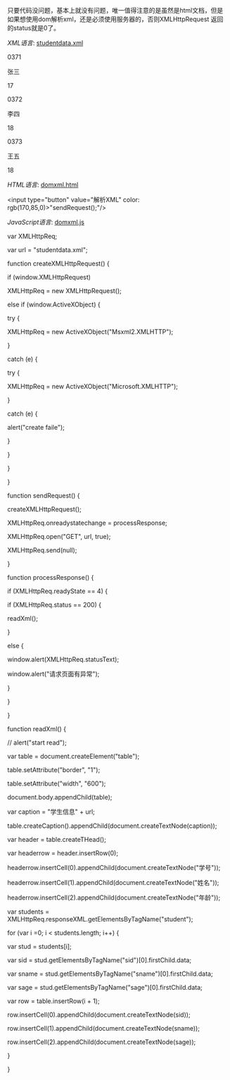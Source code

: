 

只要代码没问题，基本上就没有问题，唯一值得注意的是虽然是html文档，但是如果想使用dom解析xml，还是必须使用服务器的，否则XMLHttpRequest
返回的status就是0了。

_XML语言_: [studentdata.xml](http://www.fayaa.com/code/view//)

<?xml version="1.0" encoding="UTF-8"?>

<classmates>

<student>

<sid>0371</sid>

<sname>张三</sname>

<sage>17</sage></student><student>

<sid>0372</sid>

<sname>李四</sname>

<sage>18</sage></student><student>

<sid>0373</sid>

<sname>王五</sname>

<sage>18</sage></student></classmates>

_HTML语言_: [domxml.html](http://www.fayaa.com/code/view//)

<!DOCTYPE html PUBLIC "-//W3C//DTD HTML 4.01 Transitional//EN"
"http://www.w3.org/TR/html4/loose.dtd">

<html>

<head>

<meta http-equiv="Content-Type" content="text/html; charset=UTF-8">

<title>使用DOM解析XML</title>

<script type="text/javascript" src="domxml.js"></script>

</head>

<body>

<form>

<input type="button" value="解析XML" color: rgb(170,85,0)>"sendRequest();"/>

</form>

</body>

</html>

_JavaScript语言_: [domxml.js](http://www.fayaa.com/code/view//)

var XMLHttpReq;

var url = "studentdata.xml";

function createXMLHttpRequest() {

if (window.XMLHttpRequest)

XMLHttpReq = new XMLHttpRequest();

else if (window.ActiveXObject) {

try {

XMLHttpReq = new ActiveXObject("Msxml2.XMLHTTP");

}

catch (e) {

try {

XMLHttpReq = new ActiveXObject("Microsoft.XMLHTTP");

}

catch (e) {

alert("create faile");

}

}

}

}

function sendRequest() {

createXMLHttpRequest();

XMLHttpReq.onreadystatechange = processResponse;

XMLHttpReq.open("GET", url, true);

XMLHttpReq.send(null);

}

function processResponse() {

if (XMLHttpReq.readyState == 4) {

if (XMLHttpReq.status == 200) {

readXml();

}

else {

window.alert(XMLHttpReq.statusText);

window.alert("请求页面有异常");

}

}

}

function readXml() {

// alert("start read");

var table = document.createElement("table");

table.setAttribute("border", "1");

table.setAttribute("width", "600");

document.body.appendChild(table);

var caption = "学生信息" + url;

table.createCaption().appendChild(document.createTextNode(caption));

var header = table.createTHead();

var headerrow = header.insertRow(0);

headerrow.insertCell(0).appendChild(document.createTextNode("学号"));

headerrow.insertCell(1).appendChild(document.createTextNode("姓名"));

headerrow.insertCell(2).appendChild(document.createTextNode("年龄"));

var students = XMLHttpReq.responseXML.getElementsByTagName("student");

  
for (var i =0; i < students.length; i++) {

var stud = students[i];

var sid = stud.getElementsByTagName("sid")[0].firstChild.data;

var sname = stud.getElementsByTagName("sname")[0].firstChild.data;

var sage = stud.getElementsByTagName("sage")[0].firstChild.data;

var row = table.insertRow(i + 1);

row.insertCell(0).appendChild(document.createTextNode(sid));

row.insertCell(1).appendChild(document.createTextNode(sname));

row.insertCell(2).appendChild(document.createTextNode(sage));

}

}


